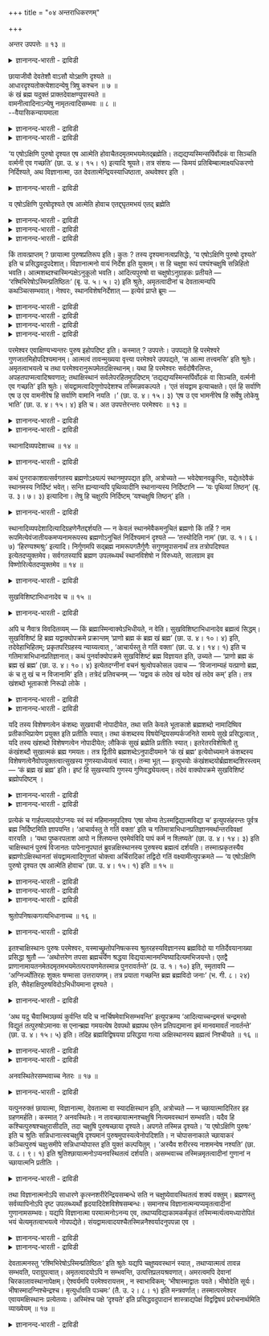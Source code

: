 +++
title = "०४ अन्तराधिकरणम्"

+++

अन्तर उपपत्तेः ॥ १३ ॥  
<details><summary>ज्ञानानन्द-भारती - द्राविडी</summary>

अन्दर उबबत्ते: ॥ १३ ॥
</details>

छायाजीवौ देवतेशौ वाऽसौ योऽक्षणि दृश्यते ॥  
आधारदृश्यतोक्त्येशादन्येषु त्रिषु कश्चन ॥ ७ ॥  
कं खं ब्रह्म यदुक्तं प्राक्तदेवाक्षण्युपास्यते ॥  
वामनीत्वादिनाऽन्येषु नामृतत्वादिसम्भवः ॥ ८ ॥  
--वैयासिकन्यायमाला

<details><summary>ज्ञानानन्द-भारती - द्राविडी</summary>

कण्णिल् ऎदु तॆरियप्पडुगिऱदागच् चॊल्लप्पडु किऱदो, अदु (कण्णिल् तोऩ्ऱुम्)
पिरदिबिम्बमा? जीवऩा? तेवदैया? ईसुवररा? आदारमुडैयदायिरुत्तल्, पार्क्कप्
पडुन्दऩ्मै, इरण्डुम् सॊल्लियिरुप्पदाल् ईसुवररैत् तविर्त्तु मऱ्ऱुळ्ळ
मूऩ्ऱिल् एदेऩुम् ऒऩ्ऱु।
</details>

<details><summary>ज्ञानानन्द-भारती - द्राविडी</summary>

मुऩ्ऩाल् ऎन्द पिरह्मम् सुगम्, आगासम् ऎऩ्ऱु सॊल्लप्पट्टिरुक्किऱदो
अदुवेदाऩ् कण्णिल् उबासिक्कप्पडुगिऱदु। वामऩी ऎऩ्बदु मुदलाऩ तऩ्मैयुम्
(पिरह्मत्तैत् तविर) मऱ्ऱवैगळिल् मरणमऱ्ऱ तऩ्मैयुम् सम्बविक्कादु।
</details>

‘य एषोऽक्षिणि पुरुषो दृश्यत एष आत्मेति होवाचैतदमृतमभयमेतद्ब्रह्मेति।
तद्यद्यप्यस्मिन्सर्पिर्वोदकं वा सिञ्चति वर्त्मनी एव गच्छति’ (छा. उ. ४।
१५। १) इत्यादि श्रूयते। तत्र संशयः — किमयं प्रतिबिम्बात्माक्ष्यधिकरणो
निर्दिश्यते, अथ विज्ञानात्मा, उत देवतात्मेन्द्रियस्याधिष्ठाता, अथवेश्वर
इति ।

<details><summary>ज्ञानानन्द-भारती - द्राविडी</summary>

\[उबगोसलऩ् सत्यगाम जाबालरिडम् कल्वि कऱ्क कुरुगुलवासम् सॆय्दाऩ्। १२
वरुषम् आगियुम् इवऩुक्कु कुरु वित्याप्यासत्तै पूर्त्तिसॆय्य विल्लै।
इवऩुक्कुप्पिऩ् वन्दवर्गळ् पूर्त्तियागि वीट्टुक्कुच् चॆऩ्ऱार्गळ्।
‘अक्ऩिक्कु नऩ्ऱाग सुच्रूषै सॆय्युम् उबगोसलऩुक्कुत् ताङ्गळ् वित्यै
उबदेसम् सॆय्दु पूर्त्ति सॆय्य वेण्डुम् इल्लाविट्टाल् अक्ऩि तङ्गळै
वॆऱुक्कुम्' ऎऩ्ऱु कुरुबत्ऩि तऩ् पर्त्ताविडम् पिरार्त्तित्ताळ्। इदैक्
कादिल् पोट्टुक्कॊळ्ळामल् अवर् वेऱु ऊरुक्कुच् चॆऩ्ऱुविट्टार्। उबगोसलऩ्
तऩ् निलैमैयै ऎण्णि मऩोवियादियाल् साप्पिडामल् पट्टिऩियाग
अक्ऩिहोत्रसालैयिल् इरुन्दाऩ्। कुरुबत्ऩि वऱ्पुऱुत्तियुम् इवऩ्
साप्पिडविल्लै। इदै कण्डु अक्ऩिदेवदैगळ् उबगोसलऩुक्कु अक्ऩि वित्यैयैयुम्
आत्मवित्यैयैयुम् उबदेसित्तु ‘इऩि वित्या पलऩैयडैवदऱ्कु वेण्डिय वऴियै
उऩक्कु उऩ् कुरु उबदेसित्तु पूर्त्ति सॆय्वार्' ऎऩ्ऱु सॊऩ्ऩार्गळ्।
अयलूरिलिरुन्दु वन्द कुरु सिष्यऩैप् पार्त्तु 'उऩ् मुगम् प्रह्मवित्तिऩ्
मुगम्बोल काण्गिऱदे! उऩक्कु यार् उबदेसित्तार्' ऎऩ्ऱु केट्टार्। उबगोसलऩ्
कुऱिप्पाल् अक्ऩियैगाट्टि अवर्गळ् सॆय्द उबदेसत्तैयुम् कूऱिऩाऩ्। उडऩे कुरु
प्रह्मवित्यैयै उऩक्कु पूर्णमाग उबदेसिक्किऱेऩ्। 'प्रम्होबासगऩिडम्
ऎन्दप्पाबमुम् ऒट्टादु' ऎऩ्ऱु कूऱि उबदेसिक्किऱार्।
</details>

य एषोऽक्षिणि पुरषोदृश्यते एष आत्मेति होवाच एतद्द्घृतमभयं एतद् ब्रह्मेति

<details><summary>ज्ञानानन्द-भारती - द्राविडी</summary>

इङ्गु कण्णिल् काणप्पडुवदागक् कूऱप्पडुम् पुरुषऩ् पिरदिबिम्बमा? जीवऩा?
आदित्य तेवदैया? परमात्मावा? ऎऩ्ऱु संसयम् इङ्गु पुरुषऩुक्कु कण् ऎऩ्ऩुम्
इरुप्पिडत्तैक् कूऱि काणप्पडुवदाग कूऱियिरुप्पदाल् परमात्मा अल्ल। अवरुक्कु
आदारम् किडैयादु। अवरैक् काणमुडियादु। पिरदिबिम्बम् जीवऩ्, तेवदै इवैगळिल्
एदावदु ऒऩ्ऱु ऎऩ्ऱु पूर्वबक्षम्।
</details>

<details><summary>ज्ञानानन्द-भारती - द्राविडी</summary>

मुऩ्ऩाल् ‘कं ब्रहा खं ब्रहा’ ऎऩ्ऱु कूऱप्पट्ट प्रह्म मेदाऩ् इङ्गु कण्णिल्
उबासिक्कत्तक्कदाग उबदेसिक् कप्पडुगिऱदु। कर्मबलऩैत् तरुदल् अमिरुदम् अबयम्
इवैयॆल्लाम् प्रह्मत्तैत् तविर वेऱु यारिडमुम् पॊरुन्दादु। आगैयाल् कण्णिल्
उबासिक्कप्पडुम् पुरुषऩ् प्रह्मम्दाऩ् ऎऩ्ऱु सित्तान्दम्\]।
</details>

<details><summary>ज्ञानानन्द-भारती - द्राविडी</summary>

“ऎन्द इन्द पुरुषऩ्, कण्णिल् काणप् पडुगिऱारो इवर् आत्मा ऎऩ्ऱु सॊऩ्ऩार्
इदु अमिरुदम् (मरणमऱ्ऱदु), पयमऱ्ऱदु, इदु पिरह्मम् ऎऩ्ऱु। आगैयाल् अदिल्
नॆय्यैयो, जलत्तैयो तॆळित्तालुम् इमैगळैये अडैगिऱदु" ऎऩ्बदु मुदलियदु
सॊल्लप्पडुगिऱदु (सान्। ४-१५-१), अङ्गे, इदु कण्णिल् इरुप्पदाऩ पिरदिबिम्ब
स्वरूबम् सॊल्लप्पडुगिऱदा, अल्लदु जीवात्मावा, अल्लदु इन्दिरियत्तिऩ्
अदिष्टाऩ तेवदैया, अल्लदु ईसुवरऩा ऎऩ्ऱु सन्देहम्।
</details>

किं तावत्प्राप्तम् ? छायात्मा पुरुषप्रतिरूप इति। कुतः ? तस्य
दृश्यमानत्वप्रसिद्धेः, ‘य एषोऽक्षिणि पुरुषो दृश्यते’ इति च
प्रसिद्धवदुपदेशात्। विज्ञानात्मनो वायं निर्देश इति युक्तम्। स हि
चक्षुषा रूपं पश्यंश्चक्षुषि सन्निहितो भवति।
आत्मशब्दश्चास्मिन्पक्षेऽनुकूलो भवति। आदित्यपुरुषो वा चक्षुषोऽनुग्राहकः
प्रतीयते — ‘रश्मिभिरेषोऽस्मिन्प्रतिष्ठितः’ (बृ. उ. ५। ५। २) इति
श्रुतेः, अमृतत्वादीनां च देवतात्मन्यपि कथञ्चित्सम्भवात्। नेश्वरः,
स्थानविशेषनिर्देशात् — इत्येवं प्राप्ते ब्रूमः —

<details><summary>ज्ञानानन्द-भारती - द्राविडी</summary>

पूर्वबक्षम्: ऎदु नियायम्? पुरुषऩ् मादिरि रूबमुळ्ळ निऴल् (पिरदिबिम्बम्)
ऎऩ्ऱु। ऎदऩाल्? अदऱ्कु पार्क्कप्पडुम् तऩ्मै पिरसित्तमायिरुप्पदाल् ‘ऎन्द
इन्द पुरुषऩ् कण्णिल् काणप्पडुगिऱारो' ऎऩ्ऱु पिरसित्तम् पोलवे
सॊल्लियिरुप्पदाल्।
</details>

<details><summary>ज्ञानानन्द-भारती - द्राविडी</summary>

अल्लदु इदु जीवात्मावैक् कुऱिक्किऱदु ऎऩ्बदु पॊरुन्दुम्। अदु अल्लवा
कण्णिऩाल् रूबत्तैब पार्त्तुक्कॊण्डु कण्णिल् इरुक्किऱाऩ्, ‘आत्मा' ऎऩ्ऱ
सप्तमुम् इन्द पक्षत्तिल् अऩुगूलमाग इरुक्किऱदु।
</details>

<details><summary>ज्ञानानन्द-भारती - द्राविडी</summary>

अल्लदु कण्णुक्कु अऩुक्रहम् सॆय्युम् आदित्य पुरुषऩाग अऱियलाम्। ‘इवर्
इदिल् किरणङ्गळाल् निलैत्तिरुक्किऱार्' (पिरुहत् ५-५-२) ऎऩ्ऱ सुरुदियिऩाल्;
मरणमऱ्ऱ तऩ्मै मुदलिय वैगळुम् ऎप्पडियावदु तेवदात्माविलुम् सम्बविक्
कक्कूडियदाल्।
</details>

<details><summary>ज्ञानानन्द-भारती - द्राविडी</summary>

कुऱिप्पिट्ट इडम् सॊल्लियिरुप्पदाल्, ईसुवरऩ् इल्लै।
</details>

परमेश्वर एवाक्षिण्यभ्यन्तरः पुरुष इहोपदिष्ट इति। कस्मात् ? उपपत्तेः।
उपपद्यते हि परमेश्वरे गुणजातमिहोपदिश्यमानम्। आत्मत्वं तावन्मुख्यया
वृत्त्या परमेश्वरे उपपद्यते, ‘स आत्मा तत्त्वमसि’ इति श्रुतेः।
अमृतत्वाभयत्वे च तथा परमेश्वरानुरूपमेतदक्षिस्थानम्। यथा हि परमेश्वरः
सर्वदोषैरलिप्तः, अपहतपाप्मत्वादिश्रवणात्; तथाक्षिस्थानं
सर्वलेपरहितमुपदिष्टम् ‘तद्यद्यप्यस्मिन्सर्पिर्वोदकं वा सिञ्चति, वर्त्मनी
एव गच्छति’ इति श्रुतेः। संयद्वामत्वादिगुणोपदेशश्च तस्मिन्नवकल्पते ।
‘एतं संयद्वाम इत्याचक्षते। एतं हि सर्वाणि एष उ एव वामनीरेष हि सर्वाणि
वामानि नयति ।’ (छा. उ. ४। १५। ३) ‘एष उ एव भामनीरेष हि सर्वेषु लोकेषु
भाति’ (छा. उ. ४। १५। ४) इति च। अत उपपत्तेरन्तरः परमेश्वरः ॥ १३ ॥

<details><summary>ज्ञानानन्द-भारती - द्राविडी</summary>

सित्तान्दम्: ऎऩ्ऱु एऱ्पडुम्बोदु सॊल्गिऱोम् परमेसुवरर् ताऩ् कण्णिल्
उळ्ळेयिरुक्कुम् पुरुषऩाग इङ्गे उबदेसिक्कप्पट्टिरुक्किऱार्, ऎऩ्ऱु।
ऎदिऩाल्? “पॊरुन्दुवदाल्" इङ्गे उबदेसिक् कप्पडुगिऱ कुण समूहम्
परमेसुवररिडम् पॊरुन्दुगिऩ्ऱदु अल्लवा? आत्मावायिरुक्कुम् तऩ्मै मुक्कियमाऩ
विरुत्तियाल् (नेरे) परमेसुवररिडत्तिल् पॊरुन्दुगिऱदु। "अवर् आत्मा, अदु
नी" ऎऩ्ऱ सुरुदियिऩाल्। मरणमऱ्ऱ तऩ्मैयुम् पयमऱ्ऱ तऩ्मैयुम् अवर्
विषयत्तिल् अडिक्कडि वेदत्तिल् केट्कप्पडुगिऩ्ऱऩ। अप्पडिये इन्दक् कण्णुम्
परमेसुवरऩुक्कुत् तगुन्द इडम्। पाबमऱ्ऱवर् ऎऩ्बदु मुदलियदु काणुवदाल्
परमेसुवरर् ऎव्विदम् ऎव्विद तोषङ्गळालुम् ऒट्टप्पडुव तिल्लैयो, अप्पडिये
ऎव्विद ऒट्टुदलुमऱ्ऱ कण्णागिऱ स्ताऩम् उबदेसिक्कप्पट्टिरुक्किऱदु, ‘आगैयाल्
इदिल् नॆय्यो, जलमो तॆळिक्कप्पट्टाल् इमैगळैये अडैगिऱदु' ऎऩ्ऱ
सुरुदियिलिरुन्दु ‘सम्यत्वाम’त् तऩ्मै मुदलिय कुणङ्गळिऩ् उबदेसमुम्
अवरिडत्तिल् पॊरुन्दुगिऱदु, 'इवरै सम्यत्वामर् ऎऩ्ऱु सॊल्गिऱार्गळ्। इवरै
ऎदिर्बार्त् तल्लवा ऎल्ला वामङ्गळुम् (कर्म पलऩ्गळुम्) एऱ्पडुगिऩ्ऱऩ। इवरे
ताऩ् वामऩी; ऎल्ला वामङ्गळैयुम् इवरल्लवा कॊण्डुसेर्क्किऱार्”, 'इवरे
पामऩी; ऎल्ला उलगङ्गळिलुम् इवरल्लवा पिरगासिक्किऱार्” ऎऩ्ऱुम्।
</details>

<details><summary>ज्ञानानन्द-भारती - द्राविडी</summary>

आगैयाल् पॊरुन्दुवदाल् उळ्ळेयिरुप्पवर् परमेसुवरर्।
</details>

स्थानादिव्यपदेशाच्च ॥ १४ ॥  
<details><summary>ज्ञानानन्द-भारती - द्राविडी</summary>

स्तानादिव्यबदेसाच्च ॥ १४ ॥
</details>

कथं पुनराकाशवत्सर्वगतस्य ब्रह्मणोऽक्ष्यल्पं स्थानमुपपद्यत इति,
अत्रोच्यते — भवेदेषानवकॢप्तिः, यद्येतदेवैकं स्थानमस्य निर्दिष्टं भवेत्।
सन्ति ह्यन्यान्यपि पृथिव्यादीनि स्थानान्यस्य निर्दिष्टानि — ‘यः
पृथिव्यां तिष्ठन्’ (बृ. उ. ३। ७। ३) इत्यादिना। तेषु हि चक्षुरपि
निर्दिष्टम् ‘यश्चक्षुषि तिष्ठन्’ इति ।

<details><summary>ज्ञानानन्द-भारती - द्राविडी</summary>

आगासम् पोल ऎङ्गुमिरुक्कुम् पिरह्मत्तिऱ्कु सिऱिय इडमाऩ कण् ऎप्पडिप्
पॊरुन्दुम्? ऎऩ्ऱाल् इङ्गे सॊल्गिऱोम्। इवरुक्कु इन्द इडम् ऒऩ्ऱु ताऩ्
इङ्गे कुऱिप्पिडप्पट्टिरुक्किऱदायिरुन्दाल्, इन्द पुदिय कल्बऩै एऱ्पडलाम्।
पिरुदीवि मुदलाऩ वेऱु इडङ्गळ् कूड इवरुक्कुक्
कुऱिप्पिडप्पट्टिरुक्किऩ्ऱऩवे, 'ऎवर् पिरुदिवियिल् इरुन्दु कॊण्डु'
(पिरुहत् ३-७-३) ऎऩ्बदु मुदलियदाल्। अवैगळुक्कुळ् कण्णुम्
सॊल्लप्पट्टिरुक्किऱदु 'ऎवर् कण्णिल् इरुन्दु कॊण्डु' ऎऩ्ऱु।
</details>

स्थानादिव्यपदेशादित्यादिग्रहणेनैतद्दर्शयति — न केवलं स्थानमेवैकमनुचितं
ब्रह्मणो किं तर्हि ? नाम रूपमित्येवंजातीयकमप्यनामरूपस्य ब्रह्मणोऽनुचितं
निर्दिश्यमानं दृश्यते — ‘तस्योदिति नाम’ (छा. उ. १। ६। ७)
‘हिरण्यश्मश्रुः’ इत्यादि। निर्गुणमपि सद्ब्रह्म नामरूपगतैर्गुणैः
सगुणमुपासनार्थं तत्र तत्रोपदिश्यत इत्येतदप्युक्तमेव। सर्वगतस्यापि
ब्रह्मण उपलब्ध्यर्थं स्थानविशेषो न विरुध्यते, सालग्राम इव
विष्णोरित्येतदप्युक्तमेव ॥ १४ ॥

<details><summary>ज्ञानानन्द-भारती - द्राविडी</summary>

‘स्ताऩम् मुदलियदै कुऱिप्पिट्टिरुप्पदाल्' ऎऩ्बदिल् ‘मुदलियदु' ऎऩ्ऱु
सॊल्लियिरुप्पदिऩाल्, पिरह्मत्तिऱ्कु उसिदमिल्लाददाग स्ताऩम् ऒऩ्ऱु
मात्तिरम्दाऩ् कुऱिप्पिट्टदागक् काणप्पडुगिऱदु ऎऩ्बदिल्लै ऎऩ्ऱ इदैयुम्
काट्टुगिऱार्। अप्पडि यॆऩ्ऱाल् ऎऩ्ऩ? नामरूबमऱ्ऱ पिरह्मत्तिऱ्कु
उसिदमिल्लाद नामरूबम् ऎऩ्बदु पोलुळ्ळदुम्गूड कुऱिप्पिडप्पडुवदागक्
काणप्पडुगिऱदु, ‘अदऱ्कु उत् ऎऩ्ऱु पॆयर्', 'स्वर्णमयमाऩ मीसैयुळ्ळवर्'
ऎऩ्बदु मुदलियदु। कुणमऱ्ऱदाय् इरुक्कुम् पिरह्ममुम्गूड नामरूबङ्गळिलुळ्ळ
कुणङ्गळोडु स्कुणमाग उबासऩैक्काग आङ्गाङ्गु उबदेसिक्कप्पट्टिरुक्किऱदु ऎऩ्ऱ
इदुवुम् सॊल्लप्पट्टदे। ऎङ्गुमुळ्ळ पिरह्मत्तिऱ्कुम् अऱिय वेण्डियदऱ्काग
कुऱिप्पिट्ट स्ताऩम् विरोदमिल्लै, विष्णुविऱ्कु सालक्किरामम् पोल, ऎऩ्ऱ
इदुवुम् सॊल्लप्पट्टदे।
</details>

सुखविशिष्टाभिधानादेव च ॥ १५ ॥  
<details><summary>ज्ञानानन्द-भारती - द्राविडी</summary>

सुगविसिष्टाबिदानादेव स ॥ १५ ॥
</details>

अपि च नैवात्र विवदितव्यम् — किं ब्रह्मास्मिन्वाक्येऽभिधीयते, न वेति।
सुखविशिष्टाभिधानादेव ब्रह्मत्वं सिद्धम्। सुखविशिष्टं हि ब्रह्म
यद्वाक्योपक्रमे प्रक्रान्तम् ‘प्राणो ब्रह्म कं ब्रह्म खं ब्रह्म’ (छा. उ.
४। १०। ४) इति, तदेवेहाभिहितम्; प्रकृतपरिग्रहस्य न्याय्यत्वात् ,
‘आचार्यस्तु ते गतिं वक्ता’ (छा. उ. ४। १४। १) इति च
गतिमात्राभिधानप्रतिज्ञानात्। कथं पुनर्वाक्योपक्रमे सुखविशिष्टं ब्रह्म
विज्ञायत इति, उच्यते — ‘प्राणो ब्रह्म कं ब्रह्म खं ब्रह्म’ (छा. उ. ४।
१०। ४) इत्येतदग्नीनां वचनं श्रुत्वोपकोसल उवाच — ‘विजानाम्यहं यत्प्राणो
ब्रह्म, कं च तु खं च न विजानामि’ इति। तत्रेदं प्रतिवचनम् — ‘यद्वाव कं
तदेव खं यदेव खं तदेव कम्’ इति। तत्र खंशब्दो भूताकाशे निरूढो लोके ।

<details><summary>ज्ञानानन्द-भारती - द्राविडी</summary>

मेलुम् इन्द वाक्कियत्तिल् पिरह्मम् सॊल्लप्पडुगिऱदा इल्लैया ऎऩ्ऱु
विवादिक्क टमेयिल्लै; सुगत्तुडऩ् कूडियवर् ऎऩ्ऱु सॊल्लियिरुप्पदिऩालेये
पिरह्ममायिरुप्पदु सित्तम्। वाक्कियत्तिऩ् आरम्बत्तिल् ‘पिराणऩ् पिरह्मम्
कम् (सुगम्) पिरह्मम्, कम् (आगासम्) पिरह्मम्' ऎऩ्ऱु सुगत्तुडऩ् कूडिऩदाग
ऎन्द पिरह्मम् तुवक्कप् पट्टदो अदेयल्लवा इङ्गे सॊल्लप् पट्टिरुक्किऱदु?
पिरगिरुदत्तै ऎडुत्तुक्कॊळ्वदे नियायमागुमादलाल्। 'आसार्यर् उऩक्कु कदियै
सॊल्लुवार्’ (सान्।४-१४-२) ऎऩ्ऱु कदिमात्तिरम् सॊल्वदु ऎऩ्बदिल्
पिरदिक्ञैयिरुप्पदालुम्।
</details>

<details><summary>ज्ञानानन्द-भारती - द्राविडी</summary>

वाक्कियत्तिऩ् आरम्बत्तिल् सुगत्तुडऩ् कूडिऩ पिरह्मम् ऎऩ्ऱु ऎप्पडि
अऱियप्पडुगिऱदु? ऎऩ्ऱाल् सॊल्गिऱोम्। 'पिराणऩ् पिरह्मम्, सुगम् पिरह्मम्,
आगासम् पिरह्मम्' ऎऩ्ऱ इन्द अक्ऩिगळुडैय वार्त्तैयैक् केट्टु, उबगोसलर्
'पिराणऩ् ऎप्पडि पिरह्मम् ऎऩ्बदै अऱिगिऱेऩ्। आऩाल् सुगमुम् आगासमुम् ऎऩ्बदै
अऱियविल्लै' ऎऩ्ऱु केट्किऱार्। अदऱ्कु ‘ऎदु सुगमो अदुवे आगासम्, ऎदु आगासमो
अदुवे सुगम्' ऎऩ्ऱ इदु पदिल् वसऩम्। अङ्गे कम् ऎऩ्ऱ सप्तम् उलगत्तिल्
पूदागासत्तिल् रूडियायिरुक्किऱदु।
</details>

यदि तस्य विशेषणत्वेन कंशब्दः सुखवाची नोपादीयेत, तथा सति केवले भूताकाशे
ब्रह्मशब्दो नामादिष्विव प्रतीकाभिप्रायेण प्रयुक्त इति प्रतीतिः स्यात्।
तथा कंशब्दस्य विषयेन्द्रियसम्पर्कजनिते सामये सुखे प्रसिद्धत्वात् , यदि
तस्य खंशब्दो विशेषणत्वेन नोपादीयेत; लौकिकं सुखं ब्रह्मेति प्रतीतिः
स्यात्। इतरेतरविशेषितौ तु कंखंशब्दौ सुखात्मकं ब्रह्म गमयतः। तत्र
द्वितीये ब्रह्मशब्देऽनुपादीयमाने ‘कं खं ब्रह्म’ इत्येवोच्यमाने कंशब्दस्य
विशेषणत्वेनैवोपयुक्तत्वात्सुखस्य गुणस्याध्येयत्वं स्यात्। तन्मा भूत् —
इत्युभयोः कंखंशब्दयोर्ब्रह्मशब्दशिरस्त्वम् — ‘कं ब्रह्म खं ब्रह्म’ इति।
इष्टं हि सुखस्यापि गुणस्य गुणिवद्ध्येयत्वम्। तदेवं वाक्योपक्रमे
सुखविशिष्टं ब्रह्मोपदिष्टम् ।

<details><summary>ज्ञानानन्द-भारती - द्राविडी</summary>

अदऱ्कु विसेषणमाग सुगत्तैच् चॊल्गिऱ कम् ऎऩ्ऱ सप्तम् सॊल्लप्पडामलिरुन्दाल्
नामम् मुदलियदु कळिल् पोल, वॆऱुम् पूदागासत्तिल् पिरदीगम् ऎऩ्ऱ
अबिप्पिरायत्तुडऩ् पिरह्मम् ऎऩ्ऱ सप्तम् पिरयोगम् सॆय्यप्पट्टिरुक्किऱदु
ऎऩ्ऱ ऎण्णम् एऱ्पडलाम्। अप्पडिये कम् ऎऩ्ऱ सप्तम् विषयङ्गळुक्कुम्
इन्दिरियङ्गळुक्कुम् उळ्ळ सेर्क्कैयिऩाल् एऱ्पडुवदाय् तोषमुळ्ळदायुळ्ळ
सुगत्तिल् पिरसित्तमायिरुप्पदाल् अदऱ्कु कम् ऎऩ्ऱ सप्तम् विसे षणमाग
ऎडुत्तुक् कॊळ्ळविल्लैयाऩाल् उलगत्तिलुळ्ळ सुगमे पिरह्मम् ऎऩ्ऱ ऎण्णम्
एऱ्पडलाम्। ऒऩ्ऱुक्कॊऩ्ऱु विसेषणमायुडैय कम् कम् ऎऩ्ऱ सप्तङ्गळो
सुगस्वरूबमायुळ्ळ पिरह्मत्तै अऱिविक्किऩ्ऱऩ।
</details>

<details><summary>ज्ञानानन्द-भारती - द्राविडी</summary>

अङ्गे इरण्डावदु पिरह्मम् ऎऩ्ऱ सप्तम् इल्लैयाऩाल् 'कम् कम् पिरह्म' ऎऩ्ऱु
मात्तिरम् सॊल्लप्पडुमेयाऩाल्, कम् ऎऩ्ऱ सप्तम् विसे षण मागवे
उबयोगिक्कप्पट्टदाय् आगिविडुगिऱबडियाल्, सुगत्तिऱ्कु त्याऩिक्कप्पडुम्
तऩ्मैयिल्लादु पोय्विडुम्; अदु एऱ्पडक्कूडादॆऩ्ऱु, कम् कम् इरण्डु
सप्तङ्गळुक्कुमे 'कम् पिरह्म, कम् पिरह्म' ऎऩ्ऱु पिरह्म सप्तत्तै मेलालुळ्ळ
तऩ्मै (कॊडुक्कप् पट्टिरुक्किऱदु)। कुणमायुळ्ळ सुगत्तिऱ्कुम् कूड,
कुणियैप्पोल, तियाऩम् सॆय्यवेण्डिय तऩ्मै विरुम्बप्पडुगिऱदल्लवा? आगैयाल्
इव्विदम् वाक्कियत्तिऩ् आरम्बत्तिल् सुगत्तुडऩ् कूडिऩ पिरह्मम्
उबदेसिक्कप्पट्टिरुक्किऱदु।
</details>

प्रत्येकं च गार्हपत्यादयोऽग्नयः स्वं स्वं महिमानमुपदिश्य ‘एषा सोम्य
तेऽस्मद्विद्यात्मविद्या च’ इत्युपसंहरन्तः पूर्वत्र ब्रह्म निर्दिष्टमिति
ज्ञापयन्ति। ‘आचार्यस्तु ते गतिं वक्ता’ इति च
गतिमात्राभिधानप्रतिज्ञानमर्थान्तरविवक्षां वारयति । ‘यथा पुष्करपलाश आपो न
श्लिष्यन्त एवमेवंविदि पापं कर्म न श्लिष्यते’ (छा. उ. ४। १४। ३) इति
चाक्षिस्थानं पुरुषं विजानतः पापेनानुपघातं ब्रुवन्नक्षिस्थानस्य पुरुषस्य
ब्रह्मत्वं दर्शयति। तस्मात्प्रकृतस्यैव ब्रह्मणोऽक्षिस्थानतां
संयद्वामत्वादिगुणतां चोक्त्वा अर्चिरादिकां तद्विदो गतिं
वक्ष्यामीत्युपक्रमते — ‘य एषोऽक्षिणि पुरुषो दृश्यत एष आत्मेति होवाच’
(छा. उ. ४। १५। १) इति ॥ १५ ॥

<details><summary>ज्ञानानन्द-भारती - द्राविडी</summary>

कार्हबत्यम् मुदलाऩ अक्ऩिगळ् तऩित्तऩिये तङ्गळ् तङ्गळ् महिमैयै
उबदेसित्तुविट्टु, 'हे सोम्य, उऩक्कु (सॊऩ्ऩ) इदु ऎङ्गळ् वित्यै, आत्म
वित्यैयुम् कूड' ऎऩ्ऱु मुडिक्किऱवर्गळ् मुऩ्ऩाल् पिरह्मम्
काट्टप्पट्टदॆऩ्बदै ञाबगप्पडुत्तुगिऩ् ऱऩर्। ‘आसार्यरो उऩक्कुक्
कदियैच्चॊल्वार्' ऎऩ्ऱु कदिमात्तिरत्तै सॊल्वदै पिरदिक्ञै सॆय्वदु वेऱु
विषयत्तैच् चॊल्ल विरुप्पमॆऩ्बदै मऱुक्किऱदु।
</details>

<details><summary>ज्ञानानन्द-भारती - द्राविडी</summary>

“ऎप्पडि तामरै इलैयिल् जलम् ऒट्टुगिऱ तिल्लैयो, अप्पडिये इव्विदम्
अऱिबवऩिडत्तिल् पाबच्चॆयल् ऒट्टुवदिल्लै” ऎऩ्ऱु कण्णै स्ताऩ मागवुडैय
पुरुषऩै अऱिबवऩुक्कु पाबत्तिऩाल् कॆडुदलिल्लै ऎऩ्ऱु सॊल्लिक्कॊण्डु कण्णै
स्ताऩमागवुडैय पुरुषऩुक्कु पिरह्मत्तऩ्मैयैक् काट्टुगिऱदु।
</details>

<details><summary>ज्ञानानन्द-भारती - द्राविडी</summary>

आगैयाल् पिरगिरुदमायुळ्ळ पिरह्मत्तिऱ्के ताऩ् कण्णै स्ताऩमागवुडैय
तऩ्मैयैयुम्, सम्यत् वामत्तऩ्मै मुदलाऩ कुणङ्गळोडु कूडि इरुक्कुम्
तऩ्मैयैयुम् सॊल्लिविट्टु, अदै अऱिन्दवऩुक्कु अर्च्चिसै मुदलिलुडैय कदियै
सॊल्लुगिऱेऩ् ऎऩ्ऱु ऎन्द इन्द पुरुषऩ् कण्णिल् पार्क्कप्पडुगिऱारो इवर्
आत्मा ऎऩ्ऱु सॊऩ्ऩार् (सा। ४-१५-१) ऎऩ्ऱु आरम्बिक्किऱदु।
</details>

श्रुतोपनिषत्कगत्यभिधानाच्च ॥ १६ ॥  
<details><summary>ज्ञानानन्द-भारती - द्राविडी</summary>

च्रुदोबनिषत्कगत्याबिदानाच्च ॥ १६ ॥
</details>

इतश्चाक्षिस्थानः पुरुषः परमेश्वरः, यस्माच्छ्रुतोपनिषत्कस्य
श्रुतरहस्यविज्ञानस्य ब्रह्मविदो या गतिर्देवयानाख्या प्रसिद्धा श्रुतौ —
‘अथोत्तरेण तपसा ब्रह्मचर्येण श्रद्धया
विद्ययात्मानमन्विष्यादित्यमभिजयन्ते। एतद्वै
प्राणानामायतनमेतदमृतमभयमेतत्परायणमेतस्मान्न पुनरावर्तन्ते’ (प्र. उ. १।
१०) इति, स्मृतावपि — ‘अग्निर्ज्योतिरहः शुक्लः षण्मासा उत्तरायणम्। तत्र
प्रयाता गच्छन्ति ब्रह्म ब्रह्मविदो जनाः’ (भ. गी. ८। २४) इति,
सैवेहाक्षिपुरुषविदोऽभिधीयमाना दृश्यते ।

<details><summary>ज्ञानानन्द-भारती - द्राविडी</summary>

इदिऩालुम् कण्णै स्ताऩमायुडैय पुरुषर् परमेसुवरर् ऎदऩाल्, ऎऩ्ऱाल्,
उबनिषत्तै केट्टऱिन्दवऩुक्कु (रहस्यमाऩ उबासऩत्तैक् केट्टु अऱिन्दु
अऩुष्टित्त प्रह्मवित्तुक्कु प्रह्मोबासगऩुक्कु) तेवयाऩम् ऎऩ्ऱ पॆयरुडैय
ऎन्द कदियाऩदु 'पिऱगु तबसिऩाल् पिरह्मसर्यत्तिऩाल् सिरत्तैयिऩाल्
उबासऩैयिऩाल् आत्मावैत् तेडियडैन्दु वडक्कुवऴियाग आदित्यऩै जयिक्किऱार्गळ्।
(आदित्यऩ् वायिलाग सगुण प्रह्म स्ताऩत्तै अडैगिऩ्ऱऩर्) इदुदाऩ् पिराणऩ्
कळुक्कु इरुप्पिडम्, इदु मरणमऱ्ऱदु, पयमऱ्ऱदु, इदु मेलाऩ अडैयवेण्डिय
स्ताऩम्। इदिलिरुन्दु मऱुबडियुम् तिरुम्बुवदिल्लै" (पिरसऩ् १-१०) ऎऩ्ऱु
सुरुदियिलुम्, स्मिरुदियिलुम्, "ज्योदिरबिमाऩि तेवदैयाऩ अक्ऩि, पगल्,
सुगलबक्षम्, आऱु मासङ्गळागिऱ उत्तरायणम् अदिल् पोगिऱ पिरह्मत्तैयऱिन्द
जऩङ्गळ् पिरह्मत्तै अडैगि ऱार्गळ्” (कीदै ८-२४) ऎऩ्ऱुम्,
पिरसित्तमायुळ्ळदो, अदुवेदाऩ् इङ्गु कण्णिलुळ्ळ पुरुषऩै अऱिबवऩुक्कु
सॊल्लप्पडुवदागक् काणप्पडुगिऱदु।
</details>

‘अथ यदु चैवास्मिञ्छव्यं कुर्वन्ति यदि च नार्चिषमेवाभिसम्भवन्ति’
इत्युपक्रम्य ‘आदित्याच्चन्द्रमसं चन्द्रमसो विद्युतं तत्पुरुषोऽमानवः स
एनान्ब्रह्म गमयत्येष देवपथो ब्रह्मपथ एतेन प्रतिपद्यमाना इमं मानवमावर्तं
नावर्तन्ते’ (छा. उ. ४। १५। ५) इति। तदिह ब्रह्मविद्विषयया प्रसिद्धया
गत्या अक्षिस्थानस्य ब्रह्मत्वं निश्चीयते ॥ १६ ॥

<details><summary>ज्ञानानन्द-भारती - द्राविडी</summary>

"इवर्गळ् विषयत्तिल् पिरेद कर्मावै सॆय्दालुम् सरि सॆय्यामलिरुन्दालुम्
सरि, अर्च्चिस् सैये अडैगिऱार्गळ्” ऎऩ्ऱु आरम्बित्तु "आदित्य ऩिलिरुन्दु
सन्दिरऩै, सन्दिरऩिलिरुन्दु मिऩ्ऩलै, अङ्गु मऩु सिरुष्टियिल् उट्पडाद
पुरुषऩ्, अवऩ् इवर्गळै पिरह्मम् कॊण्डुबोय् सेर्क्किऱाऩ्। इदु तेवयाऩम्,
पिरह्मत्तैयडैय वऴि। इदु वऴियागप् पोगिऱवर्गळ् मऩु सम्बन्दमाऩ सुऴलुक्कुत्
तिरुम्बुव तिल्लै" (सान्। ४-१५-६) ऎऩ्ऱु।
</details>

<details><summary>ज्ञानानन्द-भारती - द्राविडी</summary>

आगैयाल् इङ्गे पिरह्मोबासगऩ् विषयमाय् पिरसित्तमायुळ्ळ कदि
सॊल्लियिरुप्पदाल्, कण्णै स्ताऩमायुडैयवरुक्कु पिरह्मत्तऩ्मै निच्चयिक्कप्
पडुगिऱदु।
</details>

अनवस्थितेरसम्भवाच्च नेतरः ॥ १७ ॥  
<details><summary>ज्ञानानन्द-भारती - द्राविडी</summary>

अनवस्तिदेरसम्बवाच्च नेदर: ॥ १७ ॥
</details>

यत्पुनरुक्तं छायात्मा, विज्ञानात्मा, देवतात्मा वा स्यादक्षिस्थान इति,
अत्रोच्यते — न च्छायात्मादिरितर इह ग्रहणमर्हति। कस्मात् ? अनवस्थितेः।
न तावच्छायात्मनश्चक्षुषि नित्यमवस्थानं सम्भवति। यदैव हि
कश्चित्पुरुषश्चक्षुरासीदति, तदा चक्षुषि पुरुषच्छाया दृश्यते। अपगते
तस्मिन्न दृश्यते। ‘य एषोऽक्षिणि पुरुषः’ इति च श्रुतिः
सन्निधानात्स्वचक्षुषि दृश्यमानं पुरुषमुपास्यत्वेनोपदिशति। न चोपासनाकाले
च्छायाकरं कञ्चित्पुरुषं चक्षुःसमीपे सन्निधाप्योपास्त इति युक्तं
कल्पयितुम् । ‘अस्यैव शरीरस्य नाशमन्वेष नश्यति’ (छा. उ. ८। ९। १) इति
श्रुतिश्छायात्मनोऽप्यनवस्थितत्वं दर्शयति। असम्भवाच्च
तस्मिन्नमृतत्वादीनां गुणानां न च्छायात्मनि प्रतीतिः ।

<details><summary>ज्ञानानन्द-भारती - द्राविडी</summary>

कण्णै स्ताऩमागवुडैयदु पिरदिबिम्ब आत्मावागवो, विक्ञाऩात्मावागवो, तेवदात्
मावागवो, इरुक्कलाम् ऎऩ्ऱु ऎदु सॊल्लप्पट्टदो, अव्विषयत्तिल् सॊल्गिऱोम्;
पिरदिबिम्ब आत्मा मुदलियमऱ्ऱदु इङ्गे ऎडुत्तुक्कॊळ्ळत्तक्कदिल्लै। एऩ्?
‘निलैयाऩ इरुप्पु इल्लाददिऩाल्'। पिरदिबिम्ब आत्माविऱ्कु ऎप्पॊऴुदुम्
कण्णिल् इरुप्पदु सम्बविक्कादु। ऎप्पॊऴुदु ऒरु पुरुषऩ् कण्णिऩ् अरुगिल्
वरुगिऱाऩो, अप्पॊऴुदुदाऩ् (अवऩ्) कण्णिल् (इन्द) पुरुषऩुडैय पिरदिबिम्बम्
काणप्पडुम्; अवऩ् विलगिविट्टाल् काणप्पडादु। मेलुम् “ऎन्द इन्द पुरुषऩ्
कण्णिल्” ऎऩ्ऱ सुरुदि समीबमाऩदिऩाल् तऩ् कण्णिल् काणप्पडुम् पुरुषऩै
उबासिक्कत् तगुन्दवराग उबदेसिक्किऱदु। (तऩ् कण्णिल् तॆरियुम् पुरुषऩैत्
ताऩ् पार्क्कमुडियादु।) तविरवुम्, उबासऩै सॆय्युम् कालत्तिल्
पिरदिबिम्बत्तै एऱ्पडुत्तक्कूडिय ऒरु पुरुषऩै कण्णुक्कु समीबत्तिल्
इरुक्कुम्बडिच् चॆय्दुगॊण्डु उबासिक्किऱाऩ् ऎऩ्ऱु कल्बिप्पदु युक्तमिल्लै।
(पिरदिबिम्बत्तैक् कॊडुक्कुम् पिम्बमाऩ) 'इन्द सरीरत्तिऩ् मऱैवैयऩुसरित्ते
इदु (पिरदिबिम्बम्) मऱैन्दुविडुगिऱदु' (सान्। ८-९-१) ऎऩ्ऱु सुरुदि,
पिरदिबिम्ब आत्माविऩ् निलै इल्लामैयैयुम् काट्टुगिऱदु। अन्द पिरदिबिम्ब
आत्माविल् मरणमऱ्ऱ तऩ्मै मुदलाऩ कुणङ्गळुक्कु सम्बवमिल्लाददालुम्,
पिरदिबिम्बात् मावुक्कु किरहणमिल्लै।
</details>

तथा विज्ञानात्मनोऽपि साधारणे कृत्स्नशरीरेन्द्रियसम्बन्धे सति न
चक्षुष्येवावस्थितत्वं शक्यं वक्तुम्। ब्रह्मणस्तु सर्वव्यापिनोऽपि दृष्ट
उपलब्ध्यर्थो हृदयादिदेशविशेषसम्बन्धः। समानश्च
विज्ञानात्मन्यप्यमृतत्वादीनां गुणानामसम्भवः। यद्यपि विज्ञानात्मा
परमात्मनोऽनन्य एव, तथाप्यविद्याकामकर्मकृतं तस्मिन्मर्त्यत्वमध्यारोपितं
भयं चेत्यमृतत्वाभयत्वे नोपपद्येते।
संयद्वामत्वादयश्चैतस्मिन्ननैश्वर्यादनुपपन्ना एव ।

<details><summary>ज्ञानानन्द-भारती - द्राविडी</summary>

अप्पडिये विक्ञाऩात्माविऱ्कुम् पॊदुवाग पूरा सरीरम् इन्दिरियङ्गळ्
इवैगळुडऩ् सम्बन्दमिरुक्कुम् पोदु कण्णिल् मात्तिरम् इरुप्पदाग सॊल्ल
मुडियादु। पिरह्मत्तिऱ्को, वियाबियायिरुन्दबोदिलुम्, अऱिय वेण्डियदऱ्काग
ह्रुदयम् मुदलाऩ कुऱिप्पिट्ट इडङ्गळिऩ् सम्बन्दम् काणप्पडुगिऱदु।
विक्ञाऩात् माविलुम् मरणमऱ्ऱ तऩ्मै मुदलाऩ कुणङ्गळुक्कु सम्बवम् इल्लै
ऎऩ्बदु समम्।
</details>

<details><summary>ज्ञानानन्द-भारती - द्राविडी</summary>

विक्ञाऩात्मा परमात्माविडमिरुन्दु वेऱुबडा मले इरुन्दबोदिलुम्, अप्पडियुम्
अदऩिडत्तिल् अवित्यै कामम् कर्मा इवैगळाल् उण्डागुम् मरणमुळ्ळ तऩ्मैयुम्,
पयमुम् आरोबिक्कप् पट्टिरुक्कुम् कारणत्तिऩाल् मरणमऱ्ऱ तऩ्मैयुम्, पयमऱ्ऱ
तऩ्मैयुम् पॊरुन्दादु। सम्यत्वामत्तऩ्मै मुदलाऩवैगळुम् इवऩिडत्तिल्
ईसुवरत्तऩ्मै यिल्लाददिऩाल्, पॊरुन्दादवैगळे।
</details>

देवतात्मनस्तु ‘रश्मिभिरेषोऽस्मिन्प्रतिष्ठितः’ इति श्रुतेः यद्यपि
चक्षुष्यवस्थानं स्यात् , तथाप्यात्मत्वं तावन्न सम्भवति, पराग्रूपत्वात्।
अमृतत्वादयोऽपि न सम्भवन्ति, उत्पत्तिप्रलयश्रवणात्। अमरत्वमपि देवानां
चिरकालावस्थानापेक्षम्। ऐश्वर्यमपि परमेश्वरायत्तम् , न स्वाभाविकम्;
‘भीषास्माद्वातः पवते। भीषोदेति सूर्यः। भीषास्मादग्निश्चेन्द्रश्च।
मृत्युर्धावति पञ्चमः’ (तै. उ. २। ८। १) इति मन्त्रवर्णात्।
तस्मात्परमेश्वर एवायमक्षिस्थानः प्रत्येतव्यः। अस्मिंश्च पक्षे ‘दृश्यते’
इति प्रसिद्धवदुपादानं शास्त्राद्यपेक्षं विद्वद्विषयं प्ररोचनार्थमिति
व्याख्येयम् ॥ १७ ॥

<details><summary>ज्ञानानन्द-भारती - द्राविडी</summary>

तेवदात्माविऱ्को 'इवर् इदिल् किरणङ्गळाल् निलैत्तिरुक्किऱार्' ऎऩ्ऱ
सुरुदियिऩाल् कण्णिल् इरुप्पु इरुन्द पोदिलुम्, अप्पडियुम्
आत्मावायिरुक्कुम् तऩ्मै सम्बविक्कादु, वॆळियिलुळ्ळ स्वरूबमुळ्ळदाल्,
मरणमऱ्ऱ तऩ्मै मुदलियवैगळुम् सम्बविक्कादु। उत्पत्ति
पिरळयंसॊल्लप्पट्टिरुप्पदाल्। तेवर्गळुक्कु मरणमऱ्ऱ तऩ्मैयॆऩ्बदुम्
वॆगुगालम् इरुप्पदै अबेक्षित्तुत्ताऩ्। ऐसुवर्यमुम्, परमेसुवररुक्कुक्
कट्टुप्पट्टदु, स्वबावमाग उळ्ळ तिल्लै। ‘इवरिडमिरुन्दु पयत्तिऩाल् वायु
वीसुगिऱार्, पयत्तिऩाल् सूर्यऩ् उदिक्किऱार्, इवरिडमिरुन्दु पयत्तिऩाल्
अक्ऩियुम् इन्दिरऩुम् तम् तम् कारियङ्गळैच् चॆय्गिऱार्गळ्। ऐन्दावदाऩ
मिरुत्यु ओडुगिऱाऩ्। (तैत्तिरीय। २८) ऎऩ्ऱ मन्दिर वर्णत्तिऩाल्’ आगैयाल्
कण्णै स्ताऩमायुडैय इवर् परमेसुवरर्दाऩ् ऎऩ्ऱु अऱिन्दुगॊळ्ळवेण्डियदु। इन्द
पक्षत्तिलो 'पार्क्कप् पडुगिऱदु' ऎऩ्ऱु पिरसित्तम्बोल सॊल्लप् पट्टिरुप्पदु
सास्तिरम् मुदलियदै अबेक्षित्त वित्वाऩ्गळिऩ् अऩुबवत्तैयॊट्टियदु इदु
उबासऩत्तिल् रुसि उण्डु पण्णुवदऱ्काग ऎऩ्ऱु वियाक्याऩम् सॆय्यवेण्डुम्।
</details>

